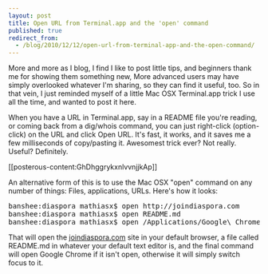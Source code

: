 ```yaml
---
layout: post
title: Open URL from Terminal.app and the 'open' command
published: true
redirect_from:
  - /blog/2010/12/12/open-url-from-terminal-app-and-the-open-command/
---
```


<p>More and more as I blog, I find I like to post little tips, and beginners thank me for showing them something new, More advanced users may have simply overlooked whatever I'm sharing, so they can find it useful, too. So in that vein, I just reminded myself of a little Mac OSX Terminal.app trick I use all the time, and wanted to post it here.</p>
<p>When you have a URL in Terminal.app, say in a README file you're reading, or coming back from a dig/whois command, you can just right-click (option-click) on the URL and click Open URL. It's fast, it works, and it saves me a few milliseconds of copy/pasting it. Awesomest trick ever? Not really. Useful? Definitely.</p>
<p>[[posterous-content:GhDhggrykxnlvvnjjkAp]]</p>
<div>An alternative form of this is to use the Mac OSX "open" command on any number of things: Files, applications, URLs. Here's how it looks:&nbsp;</div>
<div class="CodeRay">
  <div class="code"><pre>banshee:diaspora mathiasx$ open http://joindiaspora.com
banshee:diaspora mathiasx$ open README.md
banshee:diaspora mathiasx$ open /Applications/Google\ Chrome.app/</pre></div>
</div>

<p>That will open the <a href="https://joindiaspora.com/">joindiaspora.com</a> site in your default browser, a file called README.md in whatever your default text editor is, and the final command will open Google Chrome if it isn't open, otherwise it will simply switch focus to it.</p>
